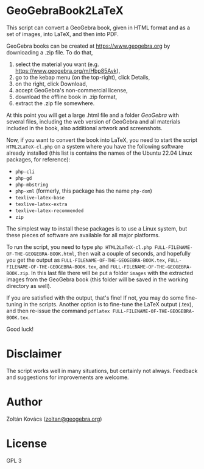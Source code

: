 # GeoGebraBook2LaTeX

This script can convert a GeoGebra book, given in HTML format and as a
set of images, into LaTeX, and then into PDF.

GeoGebra books can be created at https://www.geogebra.org by downloading
a .zip file. To do that,

1. select the material you want (e.g. https://www.geogebra.org/m/Hbp85Avk),
2. go to the kebap menu (on the top-right), click Details,
3. on the right, click Download,
4. accept GeoGebra's non-commercial license,
5. download the offline book in .zip format,
6. extract the .zip file somewhere.

At this point you will get a large .html file and a folder *GeoGebra* with
several files, including the web version of GeoGebra and all materials
included in the book, also additional artwork and screenshots.

Now, if you want to convert the book into LaTeX, you need to start
the script `HTML2LaTeX-cl.php` on a system where you have the following
software already installed (this list is contains the names of the
Ubuntu 22.04 Linux packages, for reference):

* `php-cli`
* `php-gd`
* `php-mbstring`
* `php-xml` (formerly, this package has the name `php-dom`)
* `texlive-latex-base`
* `texlive-latex-extra`
* `texlive-latex-recommended`
* `zip`

The simplest way to install these packages is to use a Linux system,
but these pieces of software are available for all major platforms.

To run the script, you need to type `php HTML2LaTeX-cl.php FULL-FILENAME-OF-THE-GEOGEBRA-BOOK.html`,
then wait a couple of seconds, and hopefully you get the output as `FULL-FILENAME-OF-THE-GEOGEBRA-BOOK.tex`,
`FULL-FILENAME-OF-THE-GEOGEBRA-BOOK.tex`, and `FULL-FILENAME-OF-THE-GEOGEBRA-BOOK.zip`.
In this last file there will be put a folder `images` with the extracted images
from the GeoGebra book (this folder will be saved in the working directory
as well).

If you are satisfied with the output, that's fine! If not, you may do some
fine-tuning in the scripts. Another option is to fine-tune the LaTeX output (.tex),
and then re-issue the command `pdflatex FULL-FILENAME-OF-THE-GEOGEBRA-BOOK.tex`.

Good luck!

# Disclaimer

The script works well in many situations, but certainly not always.
Feedback and suggestions for improvements are welcome.

# Author

Zoltán Kovács (zoltan@geogebra.org)

# License

GPL 3
